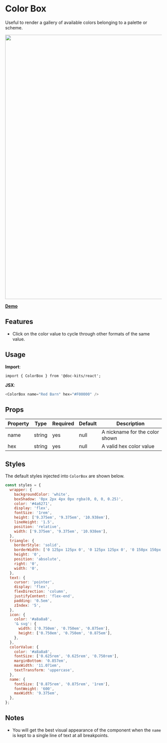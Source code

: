 # Color Box

Useful to render a gallery of available colors belonging to a palette or scheme.

<p align="left">
  <img src="https://raw.githubusercontent.com/doc-kits/react/master/images/color-box.png?raw=true" width="850">
</p>

**[Demo](https://doc-kits.github.io/react/?selectedKind=ColorBox&selectedStory=default&full=0&addons=1&stories=1&panelRight=0&addonPanel=REACT_STORYBOOK%2Freadme%2Fpanel)**

## Features

- Click on the color value to cycle through other formats of the same value.

## Usage

**Import**:

`import { ColorBox } from '@doc-kits/react';`

**JSX**:

```js
<ColorBox name="Red Barn" hex="#F00000" />
```

## Props

| Property | Type   | Required | Default | Description                    |
| -------- | ------ | -------- | ------- | ------------------------------ |
| name     | string | yes      | null    | A nickname for the color shown |
| hex      | string | yes      | null    | A valid hex color value        |

## Styles

The default styles injected into `ColorBox` are shown below.

```js
const styles = {
  wrapper: {
    backgroundColor: 'white',
    boxShadow: '0px 2px 4px 0px rgba(0, 0, 0, 0.25)',
    color: '#4a6271',
    display: 'flex',
    fontSize: '1rem',
    height: ['9.375em', '9.375em', '10.938em'],
    lineHeight: '1.5',
    position: 'relative',
    width: ['9.375em', '9.375em', '10.938em'],
  },
  triangle: {
    borderStyle: 'solid',
    borderWidth: ['0 125px 125px 0', '0 125px 125px 0', '0 150px 150px 0'],
    height: '0',
    position: 'absolute',
    right: '0',
    width: '0',
  },
  text: {
    cursor: 'pointer',
    display: 'flex',
    flexDirection: 'column',
    justifyContent: 'flex-end',
    padding: '0.5em',
    zIndex: '5',
  },
  icon: {
    color: '#a8a8a8',
    '& svg': {
      width: ['0.750em', '0.750em', '0.875em'],
      height: ['0.750em', '0.750em', '0.875em'],
    },
  },
  colorValue: {
    color: '#a8a8a8',
    fontSize: ['0.625rem', '0.625rem', '0.750rem'],
    marginBottom: '0.857em',
    maxWidth: '11.071em',
    textTransform: 'uppercase',
  },
  name: {
    fontSize: ['0.875rem', '0.875rem', '1rem'],
    fontWeight: '600',
    maxWidth: '9.375em',
  },
};
```

## Notes

- You will get the best visual appearance of the component when the `name` is kept to a single line of text at all breakpoints.
